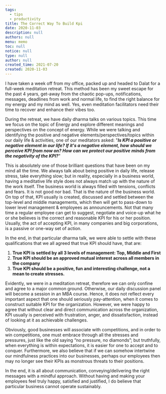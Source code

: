 ```yaml
---
tags: 
  - tips
  - productivity
title: The Correct Way To Build Kpi
date: 2020-11-03
description: null
authors: null
menu: memo
toc: null
notice: null
type: null
author: null
created_time: 2021-07-20
created: 2020-11-03
---
```


I have taken a week off from my office, packed up and headed to Dalat for a full-week meditation retreat. This method has been my sweet escape for the past 4 years, get-away from the chaotic pop-ups, notifications, messages, deadlines from work and normal life, to find the right balance for my energy and my mind as well. Yes, even meditation facilitators need their time to recover and enhance their vibes too.

During the retreat, we have daily dharma talks on various topics. This time we focus on the topic of Energy and explore different meanings and perspectives on the concept of energy. While we were talking and identifying the positive and negative elements/perspectives/topics within our daily life & activities, one of our meditators asked: "***Is KPI a positive or negative element in our life? If it's a negative element, how should we perceive KPI from now on? How can we protect our positive minds from the negativity of the KPI?***"


This is absolutely one of those brilliant questions that have been on my mind all the time. We always talk about being positive in daily life, release stress, take everything slow; but in reality, especially in a business world, having a meditative life style does not always match up with the nature of the work itself. The business world is always filled with tensions, conflicts and fears. It is not good nor bad. That is the nature of the business world. On top of that, KPI usually is created, discussed and settled between the top-level and middle managements, which then will get to pass-down to lower level management & employees as announcements. Not that many time a regular employee can get to suggest, negotiate and voice-up what he or she believes is the correct and reasonable KPI for his or her position. Usually, the act of accepting KPI, in many companies and big corporations, is a passive or one-way set of action.


In the end, in that particular dharma talk, we were able to settle with these qualifications that we all agreed that true KPI should have, that are:

1. **True KPI is settled by all 3 levels of management: Top, Middle and First**
1. **True KPI should be an approved mutual interest across all members in the company**
1. **True KPI should be a positive, fun and interesting challenge, not a mean to create stresses.**

Evidently, we were in a meditation retreat, therefore we can only confine and agree to a major common ground. Otherwise, our daily discussion panel will become a session in an MBA course. Hence, it does not reflect every important aspect that one should seriously pay-attention, when it comes to construct suitable KPI for the organization. However, we were happy to agree that without clear and direct communication across the organization, KPI usually is perceived with frustration, anger, and dissatisfaction, instead of looking at it as achievable challenges.


Obviously, good businesses will associate with competitions, and in order to win competitions, one must embrace through all the stresses and pressures, just like the old saying “no pressure, no diamonds”; but truthfully, when everything is within expectations, it is easier for one to accept and to conquer. Furthermore, we also believe that if we can somehow intertwine our mindfulness practices into our businesses, perhaps our employees then may no longer see their KPIs as monstrous threats to their positions.


In the end, it is all about communication, conveying/delivering the right messages with a mindful approach. Without having and making your employees feel truly happy, satisfied and justified, I do believe that particular business cannot operate sustainably.
